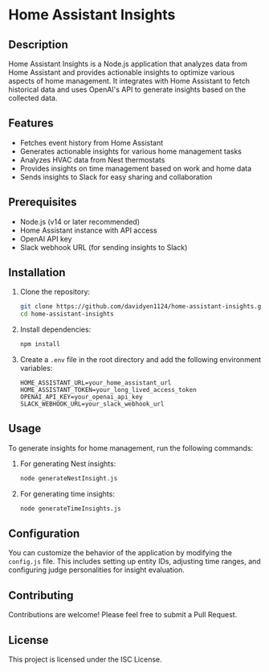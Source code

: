 # Home Assistant Insights

## Description
Home Assistant Insights is a Node.js application that analyzes data from Home Assistant and provides actionable insights to optimize various aspects of home management. It integrates with Home Assistant to fetch historical data and uses OpenAI's API to generate insights based on the collected data.

## Features
- Fetches event history from Home Assistant
- Generates actionable insights for various home management tasks
- Analyzes HVAC data from Nest thermostats
- Provides insights on time management based on work and home data
- Sends insights to Slack for easy sharing and collaboration

## Prerequisites
- Node.js (v14 or later recommended)
- Home Assistant instance with API access
- OpenAI API key
- Slack webhook URL (for sending insights to Slack)

## Installation
1. Clone the repository:
   ```bash
   git clone https://github.com/davidyen1124/home-assistant-insights.git
   cd home-assistant-insights
   ```

2. Install dependencies:
   ```bash
   npm install
   ```

3. Create a `.env` file in the root directory and add the following environment variables:
   ```
   HOME_ASSISTANT_URL=your_home_assistant_url
   HOME_ASSISTANT_TOKEN=your_long_lived_access_token
   OPENAI_API_KEY=your_openai_api_key
   SLACK_WEBHOOK_URL=your_slack_webhook_url
   ```

## Usage
To generate insights for home management, run the following commands:

1. For generating Nest insights:
   ```bash
   node generateNestInsight.js
   ```

2. For generating time insights:
   ```bash
   node generateTimeInsights.js
   ```

## Configuration
You can customize the behavior of the application by modifying the `config.js` file. This includes setting up entity IDs, adjusting time ranges, and configuring judge personalities for insight evaluation.

## Contributing
Contributions are welcome! Please feel free to submit a Pull Request.

## License
This project is licensed under the ISC License.
